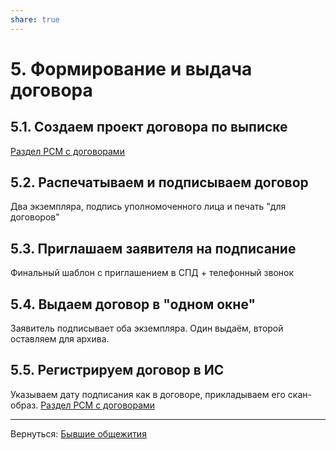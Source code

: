 ```yaml
---  
share: true  
---  
```

   
# 5. Формирование и выдача договора  
## 5.1. Создаем проект договора по выписке  
[Раздел РСМ с договорами](http://webrsm.mlc.gov:5222/RegistersView/RdnContract)  
## 5.2. Распечатываем и подписываем договор  
Два экземпляра, подпись уполномоченного лица и печать "для договоров"  
## 5.3. Приглашаем заявителя на подписание  
Финальный шаблон с приглашением в СПД + телефонный звонок  
## 5.4. Выдаем договор в "одном окне"  
Заявитель подписывает оба экземпляра. Один выдаём, второй оставляем для архива.  
## 5.5. Регистрируем договор в ИС  
Указываем дату подписания как в договоре, прикладываем его скан-образ. [Раздел РСМ с договорами](http://webrsm.mlc.gov:5222/RegistersView/RdnContract)  
  
___  
Вернуться: [Бывшие общежития](Бывшие%20общежития.md)